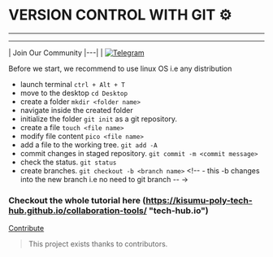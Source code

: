 # VERSION CONTROL WITH GIT :gear:

* * *

* * *

| Join Our Community
\|---\|
\|  [![Telegram](https://telegram.org/img/t_logo.png)](https://t.me/joinchat/Fkwt1xJoduMWrku8r-JtqA)

<p> Before we start, we recommend to use   linux OS       
  i.e any distribution </p>

-   launch terminal `ctrl + Alt + T`
-   move to the desktop  `cd Desktop`
-   create a folder `mkdir <folder name>`
-   navigate inside the created folder
-   initialize the folder  `git init` as a git repository.
-   create a file `touch <file name>`
-   modify file content `pico <file name>`
-   add a file to the working tree. `git add -A`
-   commit changes in staged repository. `git commit -m <commit message>`
-   check the status. `git status`
-   create branches. `git checkout -b <branch name>`  <!-- - this -b changes into the new branch i.e no need to git branch -- ->
<!-- -   change into a different branch.  `git branch <branch name>` -->

### Checkout the whole tutorial here (<https://kisumu-poly-tech-hub.github.io/collaboration-tools/> "tech-hub.io")

[Contribute](https://kisumu-poly-tech-hub.github.io/collaboration-tools/ "tech-hub.io")

> This project exists thanks to  contributors.

